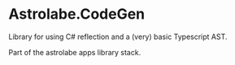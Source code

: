 # Astrolabe.CodeGen

Library for using C# reflection and a (very) basic Typescript AST.

Part of the astrolabe apps library stack.
